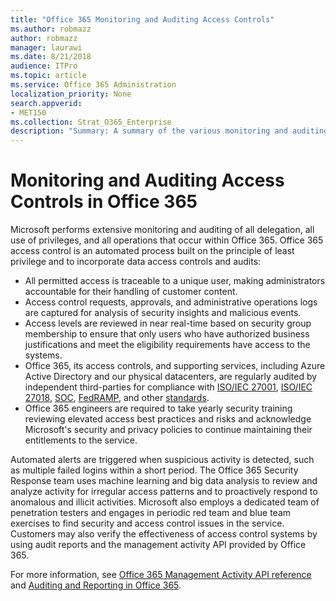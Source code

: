 ```yaml
---
title: "Office 365 Monitoring and Auditing Access Controls"
ms.author: robmazz
author: robmazz
manager: laurawi
ms.date: 8/21/2018
audience: ITPro
ms.topic: article
ms.service: Office 365 Administration
localization_priority: None
search.appverid:
- MET150
ms.collection: Strat_O365_Enterprise
description: "Summary: A summary of the various monitoring and auditing access controls available within Office 365."
---
```


# Monitoring and Auditing Access Controls in Office 365

Microsoft performs extensive monitoring and auditing of all delegation, all use of privileges, and all operations that occur within Office 365. Office 365 access control is an automated process built on the principle of least privilege and to incorporate data access controls and audits:
- All permitted access is traceable to a unique user, making administrators accountable for their handling of customer content.
- Access control requests, approvals, and administrative operations logs are captured for analysis of security insights and malicious events.
- Access levels are reviewed in near real-time based on security group membership to ensure that only users who have authorized business justifications and meet the eligibility requirements have access to the systems.
- Office 365, its access controls, and supporting services, including Azure Active Directory and our physical datacenters, are regularly audited by independent third-parties for compliance with [ISO/IEC 27001](https://www.microsoft.com/en-us/TrustCenter/Compliance/iso-iec-27001), [ISO/IEC 27018](https://www.microsoft.com/en-us/TrustCenter/Compliance/iso-iec-27018), [SOC](https://www.microsoft.com/en-us/TrustCenter/Compliance/SOC), [FedRAMP](https://www.microsoft.com/en-us/TrustCenter/Compliance/FedRAMP), and other [standards](https://www.microsoft.com/en-us/TrustCenter/Compliance?service=Office#Icons).
- Office 365 engineers are required to take yearly security training reviewing elevated access best practices and risks and acknowledge Microsoft's security and privacy policies to continue maintaining their entitlements to the service.

Automated alerts are triggered when suspicious activity is detected, such as multiple failed logins within a short period. The Office 365 Security Response team uses machine learning and big data analysis to review and analyze activity for irregular access patterns and to proactively respond to anomalous and illicit activities. Microsoft also employs a dedicated team of penetration testers and engages in periodic red team and blue team exercises to find security and access control issues in the service. Customers may also verify the effectiveness of access control systems by using audit reports and the management activity API provided by Office 365. 

For more information, see [Office 365 Management Activity API reference](https://msdn.microsoft.com/en-us/library/office/mt227394.aspx) and [Auditing and Reporting in Office 365](office-365-auditing-and-reporting-overview.md).
